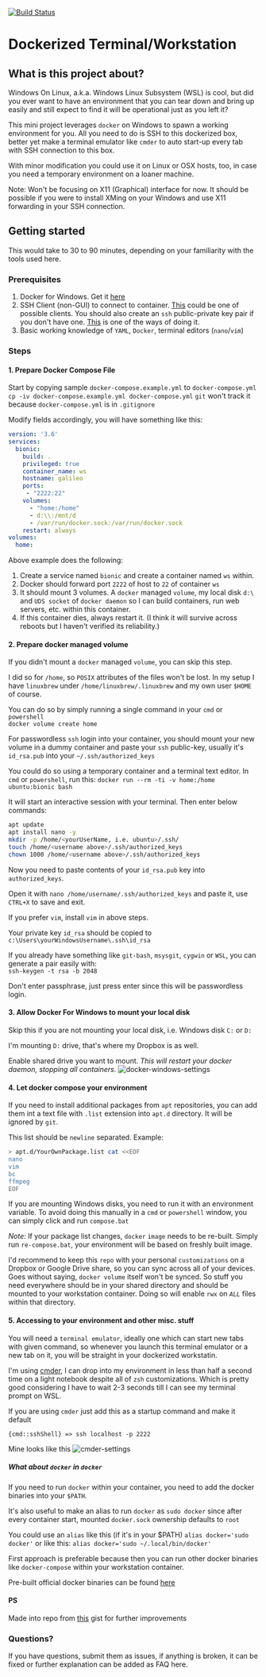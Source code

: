 [![Build Status](https://travis-ci.org/sdkks/DockerizedUbuntuWS.svg?branch=master)](https://travis-ci.org/sdkks/DockerizedUbuntuWS)

# Dockerized Terminal/Workstation
## What is this project about?
Windows On Linux, a.k.a. Windows Linux Subsystem (WSL) is cool, but did you ever want to have an environment that you can tear down and bring up easily and still expect to find it will be operational just as you left it?

This mini project leverages `docker` on Windows to spawn a working environment for you. All you need to do is SSH to this dockerized box, better yet make a terminal emulator like `cmder` to auto start-up every tab with SSH connection to this box.

With minor modification you could use it on Linux or OSX hosts, too, in case you need a temporary environment on a loaner machine.

Note: Won't be focusing on X11 (Graphical) interface for now. It should be possible if you were to install XMing on your Windows and use X11 forwarding in your SSH connection.

## Getting started
This would take to 30 to 90 minutes, depending on your familiarity with the tools used here.
### Prerequisites
1. Docker for Windows. Get it [here](https://docs.docker.com/docker-for-windows/)
2. SSH Client (non-GUI) to connect to container. [This](https://fossbytes.com/enable-built-windows-10-openssh-client/) could be one of possible clients. You should also create an `ssh` public-private key pair if you don't have one. [This]([https://help.github.com/articles/generating-a-new-ssh-key-and-adding-it-to-the-ssh-agent/) is one of the ways of doing it.
3. Basic working knowledge of `YAML`, `Docker`, terminal editors (`nano`/`vim`)

### Steps
#### 1. Prepare Docker Compose File
Start by copying sample `docker-compose.example.yml` to `docker-compose.yml`
`cp -iv docker-compose.example.yml docker-compose.yml`
`git` won't track it because `docker-compose.yml` is in `.gitignore`

Modify fields accordingly, you will have something like this:
```yml
version: '3.6'
services:
  bionic:
    build: .
    privileged: true
    container_name: ws
    hostname: galileo
    ports:
     - "2222:22"
    volumes:
      - "home:/home"
      - d:\\:/mnt/d
      - /var/run/docker.sock:/var/run/docker.sock
    restart: always
volumes:
  home:
```

Above example does the following:
1. Create a service named `bionic` and create a container named `ws` within.
2. Docker should forward port `2222` of host to `22` of container `ws`
3. It should mount 3 volumes. A `docker` managed `volume`, my local disk `d:\` and `UDS socket` of `docker daemon` so I can build containers, run web servers, etc. within this container.
4. If this container dies, always restart it. (I think it will survive across reboots but I haven't verified its reliability.)

#### 2. Prepare docker managed volume
If you didn't mount a `docker` managed `volume`, you can skip this step.

I did so for `/home`, so `POSIX` attributes of the files won't be lost. In my setup I have `linuxbrew` under `/home/linuxbrew/.linuxbrew` and my own user `$HOME` of course.

You can do so by simply running a single command in your `cmd` or `powershell`  
`docker volume create home`

For passwordless `ssh` login into your container, you should mount your new volume in a dummy container and paste your `ssh` public-key, usually it's `id_rsa.pub` into your `~/.ssh/authorized_keys`

You could do so using a temporary container and a terminal text editor.
In `cmd` or `powershell`, run this:
`docker run --rm -ti -v home:/home ubuntu:bionic bash`

It will start an interactive session with your terminal. Then enter below commands:
```bash
apt update
apt install nano -y
mkdir -p /home/<yourUserName, i.e. ubuntu>/.ssh/
touch /home/<username above>/.ssh/authorized_keys
chown 1000 /home/<username above>/.ssh/authorized_keys
```

Now you need to paste contents of your `id_rsa.pub` key into `authorized_keys`.

Open it with `nano /home/username/.ssh/authorized_keys` and paste it, use `CTRL+X` to save and exit.

If you prefer `vim`, install `vim` in above steps.

Your private key `id_rsa` should be copied to `c:\Users\yourWindowsUsername\.ssh\id_rsa`

If you already have something like `git-bash`, `msysgit`, `cygwin` or `WSL`, you can generate a pair easily with:  
`ssh-keygen -t rsa -b 2048`

Don't enter passphrase, just press enter since this will be passwordless login.

#### 3. Allow Docker For Windows to mount your local disk
Skip this if you are not mounting your local disk, i.e. Windows disk `C:` or `D:`

I'm mounting `D:` drive, that's where my Dropbox is as well.

Enable shared drive you want to mount. *This will restart your docker daemon, stopping all containers.*
![docker-windows-settings](https://i.imgur.com/jaTXbzI.png "Docker For Windows => Settings")


#### 4. Let docker compose your environment
If you need to install additional packages from `apt` repositories, you can add them int a text file with `.list` extension into `apt.d` directory. It will be ignored by `git`.

This list should be `newline` separated. Example:
```bash
> apt.d/YourOwnPackage.list cat <<EOF
nano
vim
bc
ffmpeg
EOF
```

If you are mounting Windows disks, you need to run it with an environment variable. To avoid doing this manually in a `cmd` or `powershell` window, you can simply click and run `compose.bat`

*Note:* If your package list changes, `docker` `image` needs to be re-built. Simply run `re-compose.bat`, your environment will be based on freshly built image.

I'd recommend to keep this `repo` with your personal `customizations` on a Dropbox or Google Drive share, so you can sync across all of your devices. Goes without saying, `docker volume` itself won't be synced. So stuff you need everywhere should be in your shared directory and should be mounted to your workstation container. Doing so will enable `rwx` on *`ALL`* files within that directory.

#### 5. Accessing to your environment and other misc. stuff
You will need a `terminal emulator`, ideally one which can start new tabs with given command, so whenever you launch this terminal emulator or a new tab on it, you will be straight in your dockerized workstatin.

I'm using [cmder](https://github.com/cmderdev/cmder), I can drop into my environment in less than half a second time on a light notebook despite all of `zsh` customizations. Which is pretty good considering I have to wait 2-3 seconds till I can see my terminal prompt on WSL.

If you are using `cmder` just add this as a startup command and make it default
```
{cmd::sshShell} => ssh localhost -p 2222
```
Mine looks like this
![cmder-settings](https://i.imgur.com/0Eyu5qq.png "cmder settings")

##### What about `docker` in `docker`
If you need to run `docker` within your container, you need to add the docker binaries into your `$PATH`.

It's also useful to make an alias to run `docker` as `sudo docker` since after every container start, mounted `docker.sock` ownership defaults to `root`

You could use an `alias` like this (if it's in your $PATH)
`alias docker='sudo docker'`
or like this:
`alias docker='sudo ~/.local/bin/docker'`

First approach is preferable because then you can run other docker binaries like `docker-compose` within your workstation container.

Pre-built official docker binaries can be found [here](https://docs.docker.com/install/linux/docker-ce/binaries/)

#### PS
Made into repo from [this](https://gist.github.com/sdkks/c505874bbf667f7ba79843d55ef3ba9a) gist for further improvements 

### Questions?
If you have questions, submit them as issues, if anything is broken, it can be fixed or further explanation can be added as FAQ here.
